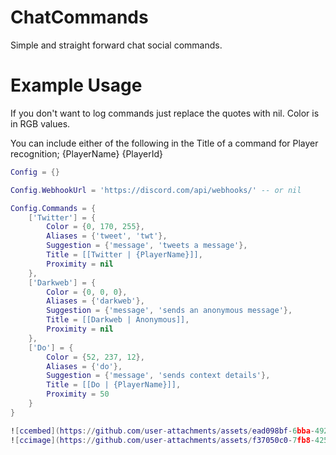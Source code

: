 # ChatCommands

Simple and straight forward chat social commands.

# Example Usage

If you don't want to log commands just replace the quotes with nil. Color is in RGB values.

You can include either of the following in the Title of a command for Player recognition; {PlayerName} {PlayerId}

```lua
Config = {}

Config.WebhookUrl = 'https://discord.com/api/webhooks/' -- or nil

Config.Commands = {
    ['Twitter'] = {
        Color = {0, 170, 255},
        Aliases = {'tweet', 'twt'},
        Suggestion = {'message', 'tweets a message'},
        Title = [[Twitter | {PlayerName}]],
        Proximity = nil
    },
    ['Darkweb'] = {
        Color = {0, 0, 0},
        Aliases = {'darkweb'},
        Suggestion = {'message', 'sends an anonymous message'},
        Title = [[Darkweb | Anonymous]],
        Proximity = nil
    },
    ['Do'] = {
        Color = {52, 237, 12},
        Aliases = {'do'},
        Suggestion = {'message', 'sends context details'},
        Title = [[Do | {PlayerName}]],
        Proximity = 50
    }
}

![ccembed](https://github.com/user-attachments/assets/ead098bf-6bba-4921-9776-492cdb56ed56)
![ccimage](https://github.com/user-attachments/assets/f37050c0-7fb8-4251-9f95-8d596af5e039)
